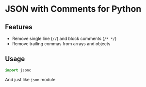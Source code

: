 # JSON with Comments for Python

## Features
* Remove single line (`//`) and block comments (`/* */`)
* Remove trailing commas from arrays and objects

## Usage

```py
import jsonc
```
And just like `json` module
